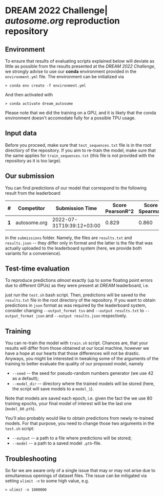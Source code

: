 # DREAM 2022 Challenge| *autosome.org* reproduction repository

## Environment
To ensure that results of evaluating scripts explained below will deviate as little as possible from the results presented at the *DREAM 2022 Challenge*, we strongly advise to use our **conda** environment provided in the `environment.yml` file. The environment can be initialized via
```
> conda env create -f environment.yml
```
And then activated with 
```
> conda activate dream_autosome
```
Please note that we did the training on a GPU, and it is likely that the conda environment doesn't accomodate fully for a possible TPU usage.

## Input data

Before you proceed, make sure that `test_sequences.txt` file is in the root directiory of the repository. If you aim to re-train the model, make sure that the same applies for `train_sequences.txt` (this file is not provided with the repository as it is too large).

## Our submission

You can find predictions of our model that correspond to the following result from the leaderboard

|#|Competitor|Submission Time|Score PearsonR^2|Score Spearman|PearsonR^2|Spearman|
|-|----------|---------------|----------------|--------------|----------|--------|
|**1**|autosome.org|2022-07-31T19:39:12+03:00|0.829|0.860|0.952|0.979|


in the `submissions` folder. Namely, the files are `results.txt` and `results.json` -- they differ only in format and the latter is the file that was actually uploaded to the leaderboard system (here, we provide both variants for a convenience).

## Test-time evaluation
To reproduce predictions *almost* exactly (up to some floating point errors due to different GPUs) as they were present at *DREAM* leaderboard, i.e.

just run the `test.sh` bash script. Then, predictions will be saved to the `results.txt` file in the root directory of the repository. If you want to obtain predictions in `json` format as was required by the leaderboard system, consider changing `--output_format tsv` and `--output results.txt` to `--output_format json` and `--output results.json` respectively.

## Training

You can re-train the model with `train.sh` script. Chances are, that your results will differ from those obtained at our local machine, however we have a hope at our hearts that those differences will not be drastic. Anyways, you might be interested in tweaking some of the arguments of the training to better evaluate the quality of our proposed model, namely
- `--seed` -- the seed for pseudo-random numbers generator (we use 42 as a default);
- `--model_dir` -- directory where the trained models will be stored (here, the script will save models to a `model_1`).

Note that models are saved each epoch, i.e. given the fact the we use 80 training epochs, your final model of interest will be the last one (`model_80.pth`).

You'll also probably would like to obtain predictions from newly re-trained models. For that purpose, you need to change those two arguments in the `test.sh` script:
- `--output` -- a path to a file where predictions will be stored;
- `--model` -- a path to a saved model `.pth`-file.

## Troubleshooting

So far we are aware only of a single issue that may or may not arise due to simultaneous openings of dataset files. The issue can be mitigated via setting `ulimit -n` to some high value, e.g.
```
> ulimit -n 1000000
```
